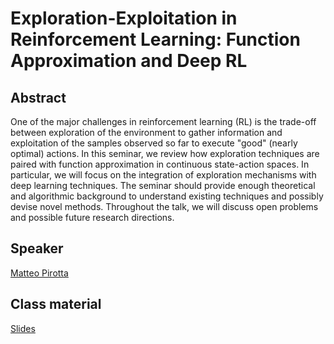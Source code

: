 # Exploration-Exploitation in Reinforcement Learning: Function Approximation and Deep RL

## Abstract

One of the major challenges in reinforcement learning (RL) is the trade-off between exploration of the environment to gather information and exploitation of the samples observed so far to execute "good" (nearly optimal) actions. In this seminar, we review how exploration techniques are paired with function approximation in continuous state-action spaces. In particular, we will focus on the integration of exploration mechanisms with deep learning techniques. The seminar should provide enough theoretical and algorithmic background to understand existing techniques and possibly devise novel methods. Throughout the talk, we will discuss open problems and possible future research directions.

## Speaker

[Matteo Pirotta](matteo-pirotta.md)

## Class material

[Slides](https://rlgammazero.github.io/docs/2021_RLVS_exploration_deepRL.pdf)  


